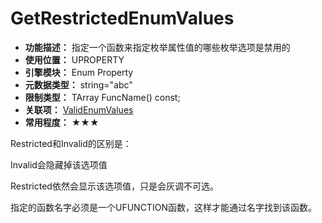 ﻿# GetRestrictedEnumValues

- **功能描述：** 指定一个函数来指定枚举属性值的哪些枚举选项是禁用的
- **使用位置：** UPROPERTY
- **引擎模块：** Enum Property
- **元数据类型：** string="abc"
- **限制类型：** TArray<FString> FuncName() const;
- **关联项：** [ValidEnumValues](#Meta_Enum_ValidEnumValues)
- **常用程度：** ★★★

Restricted和Invalid的区别是：

Invalid会隐藏掉该选项值

Restricted依然会显示该选项值，只是会灰调不可选。

指定的函数名字必须是一个UFUNCTION函数，这样才能通过名字找到该函数。